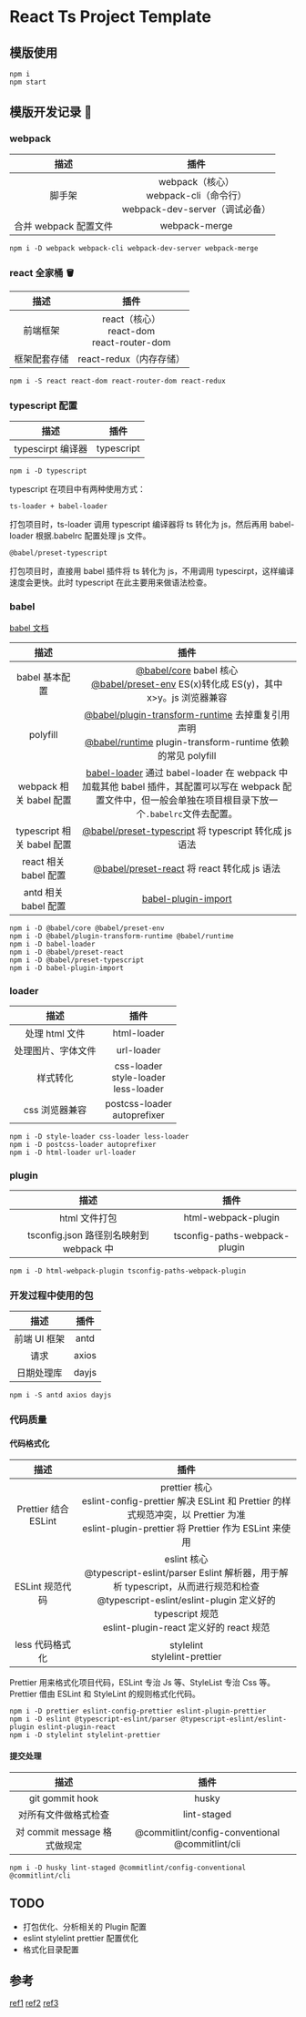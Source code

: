 # React Ts Project Template

## 模版使用

```
npm i
npm start
```

## 模版开发记录 📝

### webpack

|         描述          |                                      插件                                      |
| :-------------------: | :----------------------------------------------------------------------------: |
|        脚手架         | webpack（核心）<br/> webpack-cli（命令行）<br/> webpack-dev-server（调试必备） |
| 合并 webpack 配置文件 |                                 webpack-merge                                  |

```
npm i -D webpack webpack-cli webpack-dev-server webpack-merge
```

### react 全家桶 🪣

|     描述     |                        插件                         |
| :----------: | :-------------------------------------------------: |
|   前端框架   | react（核心）<br/> react-dom <br/> react-router-dom |
| 框架配套存储 |               react-redux（内存存储）               |

```
npm i -S react react-dom react-router-dom react-redux
```

### typescript 配置

|       描述        |    插件    |
| :---------------: | :--------: |
| typescirpt 编译器 | typescript |

```
npm i -D typescript
```

typescript 在项目中有两种使用方式：

`ts-loader + babel-loader`

打包项目时，ts-loader 调用 typescript 编译器将 ts 转化为 js，然后再用 babel-loader 根据.babelrc 配置处理 js 文件。

`@babel/preset-typescript`

打包项目时，直接用 babel 插件将 ts 转化为 js，不用调用 typescirpt，这样编译速度会更快。此时 typescript 在此主要用来做语法检查。

### babel

[babel 文档](https://www.babeljs.cn/)

|            描述            |                                                                                                            插件                                                                                                             |
| :------------------------: | :-------------------------------------------------------------------------------------------------------------------------------------------------------------------------------------------------------------------------: |
|       babel 基本配置       |            [@babel/core](https://babel.dev/docs/en/babel-core#default_extensions) babel 核心 <br/> [@babel/preset-env](https://www.babeljs.cn/docs/babel-preset-env) ES(x)转化成 ES(y)，其中 x>y。js 浏览器兼容             |
|          polyfill          | [@babel/plugin-transform-runtime](https://babeljs.io/docs/en/babel-plugin-transform-runtime) 去掉重复引用声明 <br/> [@babel/runtime](https://babeljs.io/docs/en/babel-runtime) plugin-transform-runtime 依赖的常见 polyfill |
|  webpack 相关 babel 配置   |             [babel-loader](https://github.com/babel/babel-loader) 通过 babel-loader 在 webpack 中加载其他 babel 插件，其配置可以写在 webpack 配置文件中，但一般会单独在项目根目录下放一个`.babelrc`文件去配置。             |
| typescript 相关 babel 配置 |                                                     [@babel/preset-typescript](https://babeljs.io/docs/en/babel-preset-typescript#docsNav) 将 typescript 转化成 js 语法                                                     |
|   react 相关 babel 配置    |                                                            [@babel/preset-react](https://babeljs.io/docs/en/babel-preset-react#docsNav) 将 react 转化成 js 语法                                                             |
|    antd 相关 babel 配置    |                                                                          [babel-plugin-import](https://github.com/ant-design/babel-plugin-import)                                                                           |

```
npm i -D @babel/core @babel/preset-env
npm i -D @babel/plugin-transform-runtime @babel/runtime
npm i -D babel-loader
npm i -D @babel/preset-react
npm i -D @babel/preset-typescript
npm i -D babel-plugin-import
```

### loader

|        描述        |                      插件                       |
| :----------------: | :---------------------------------------------: |
|   处理 html 文件   |                   html-loader                   |
| 处理图片、字体文件 |                   url-loader                    |
|      样式转化      | css-loader <br/> style-loader <br/> less-loader |
|   css 浏览器兼容   |        postcss-loader <br/> autoprefixer        |

```
npm i -D style-loader css-loader less-loader
npm i -D postcss-loader autoprefixer
npm i -D html-loader url-loader
```

### plugin

|                  描述                   |             插件              |
| :-------------------------------------: | :---------------------------: |
|              html 文件打包              |      html-webpack-plugin      |
| tsconfig.json 路径别名映射到 webpack 中 | tsconfig-paths-webpack-plugin |

```
npm i -D html-webpack-plugin tsconfig-paths-webpack-plugin
```

### 开发过程中使用的包

|     描述     | 插件  |
| :----------: | :---: |
| 前端 UI 框架 | antd  |
|     请求     | axios |
|  日期处理库  | dayjs |

```
npm i -S antd axios dayjs
```

### 代码质量

#### 代码格式化

|         描述         |                                                                                                      插件                                                                                                      |
| :------------------: | :------------------------------------------------------------------------------------------------------------------------------------------------------------------------------------------------------------: |
| Prettier 结合 ESLint |                     prettier 核心 <br/> eslint-config-prettier 解决 ESLint 和 Prettier 的样式规范冲突，以 Prettier 为准 <br/> eslint-plugin-prettier 将 Prettier 作为 ESLint 来使用 <br/>                      |
|   ESLint 规范代码    | eslint 核心<br/> @typescript-eslint/parser Eslint 解析器，用于解析 typescript，从而进行规范和检查<br/> @typescript-eslint/eslint-plugin 定义好的 typescript 规范 <br/> eslint-plugin-react 定义好的 react 规范 |
|   less 代码格式化    |                                                                                       stylelint <br/> stylelint-prettier                                                                                       |

Prettier 用来格式化项目代码，ESLint 专治 Js 等、StyleList 专治 Css 等。
Prettier 借由 ESLint 和 StyleLint 的规则格式化代码。

```
npm i -D prettier eslint-config-prettier eslint-plugin-prettier
npm i -D eslint @typescript-eslint/parser @typescript-eslint/eslint-plugin eslint-plugin-react
npm i -D stylelint stylelint-prettier
```

#### 提交处理

|             描述             |                      插件                       |
| :--------------------------: | :---------------------------------------------: |
|       git gommit hook        |                      husky                      |
|     对所有文件做格式检查     |                   lint-staged                   |
| 对 commit message 格式做规定 | @commitlint/config-conventional @commitlint/cli |

```
npm i -D husky lint-staged @commitlint/config-conventional @commitlint/cli
```

## TODO

-   打包优化、分析相关的 Plugin 配置
-   eslint stylelint prettier 配置优化
-   格式化目录配置

## 参考

[ref1](https://github.com/forthealllight/blog/issues/45)
[ref2](https://github.com/conventional-changelog/commitlint)
[ref3](https://juejin.cn/post/6914138611789070349#heading-8)
